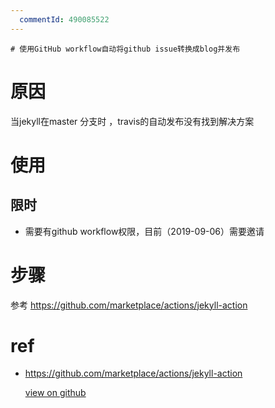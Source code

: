 ```yaml
---
  commentId: 490085522
---
```

    # 使用GitHub workflow自动将github issue转换成blog并发布 
 # 原因
当jekyll在master 分支时 ，travis的自动发布没有找到解决方案
# 使用
## 限时
- 需要有github workflow权限，目前（2019-09-06）需要邀请
# 步骤
参考 https://github.com/marketplace/actions/jekyll-action
# ref
- https://github.com/marketplace/actions/jekyll-action
    
    [view on github](https://github.com/lotosbin/lotosbin.github.io/issues/23)
    
